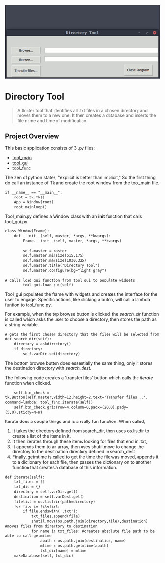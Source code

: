 !['image'](https://github.com/CreativeDave/The-Tech-Academy-Python-Coding-Projects/blob/master/Directory_Tool/media/Directory_Tool.gif)

# Directory Tool

> A tkinter tool that identifies all .txt files in a chosen directory and moves them to a new one. It then creates a database and inserts the file name and time of modification.

## Project Overview

This basic application consists of 3 .py files: 
- [tool_main](https://github.com/CreativeDave/The-Tech-Academy-Python-Coding-Projects/blob/master/Directory_Tool/Directory_Tool_main/tool_func.py) 
- [tool_gui](https://github.com/CreativeDave/The-Tech-Academy-Python-Coding-Projects/blob/master/Directory_Tool/Directory_Tool_main/tool_gui.py)
- [tool_func](https://github.com/CreativeDave/The-Tech-Academy-Python-Coding-Projects/blob/master/Directory_Tool/Directory_Tool_main/tool_func.py)

The zen of python states, "explicit is better than implicit," So the first thing do call an instance of Tk and create the root window from the tool_main file. 
```
if __name__ == "__main__":
    root = tk.Tk()
    App = Window(root)
    root.mainloop()
 ```

Tool_main.py defines a Window class with an __init__ function that calls tool_gui.py 
```
class Window(Frame):
    def __init__(self, master, *args, **kwargs):
        Frame.__init__(self, master, *args, **kwargs)

        self.master = master
        self.master.minsize(515,175)
        self.master.maxsize(1030,325)
        self.master.title("Directory Tool")
        self.master.configure(bg="light gray")
        
# calls load_gui function from tool_gui to populate widgets
        tool_gui.load_gui(self) 
   ```
Tool_gui populates the frame with widgets and creates the interface for the user to engage.  Specific actions, like clicking a buton, will call a lambda funtion to tool_func.py. 

For example, when the top browse button is clicked, the *search_dir* function is called which asks the user to choose a directory, then stores the path as a string variable. 
```
# gets the first chosen directory that the files will be selected from
def search_dir(self):
    directory = askdirectory()
    if directory:
        self.varDir.set(directory)
 ```
The bottom browse button does essentially the same thing, only it stores the destination directory with *search_dest.*
     
The following code creates a 'transfer files' button which calls the *iterate* function when clicked. 

```
    self.btn_check = tk.Button(self.master,width=12,height=2,text='Transfer files...', command=lambda: tool_func.iterate(self))
    self.btn_check.grid(row=4,column=0,padx=(20,0),pady=(5,0),sticky=N+W)
```

Iterate does a couple things and is a really fun function. When called, 

1. It takes the directory defined from search_dir, then uses os.listdir to create a list of the items in it. 
2. It then iterates through these items looking for files that end in .txt, 
3. It appends them to an array, then uses shutil.move to change the directory to the desitination directory defined in search_dest
4. Finally, getmtime is called to get the time the file was moved, appends it to a dictionary for each file, then passes the dictionary on to another function that creates a database of this information.
```
def iterate(self):
    txt_files = []
    txt_dic = {}
    directory = self.varDir.get()
    destination = self.varDest.get()
    filelist = os.listdir(path=directory)
    for file in filelist:
        if file.endswith('.txt'):
            txt_files.append(file)
            shutil.move(os.path.join(directory,file),destination) #moves files from directory to destination
            for name in txt_files: #creates absolute file path to be able to call getmtime
                apath = os.path.join(destination, name)
                mtime = os.path.getmtime(apath)
                txt_dic[name] = mtime
    makeDatabase(self, txt_dic)
```


